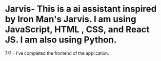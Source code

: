 # Jarvis- This is a ai assistant inspired by Iron Man's Jarvis. I am using JavaScript, HTML , CSS, and React JS. I am also using Python. 
7/7  - I've completed the frontend of the application. 
